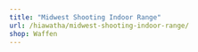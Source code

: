 ```yaml
---
title: "Midwest Shooting Indoor Range"
url: /hiawatha/midwest-shooting-indoor-range/
shop: Waffen
---
```

